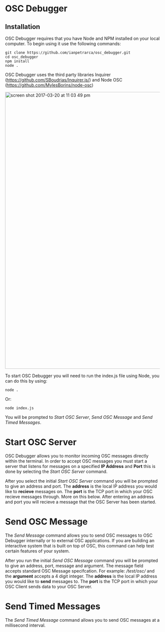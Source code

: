 # OSC Debugger

## Installation

OSC Debugger requires that you have Node and NPM installed on your local computer. To begin using it use the following commands:

    git clone https://github.com/ianpetrarca/osc_debugger.git
    cd osc_debugger
    npm install 
    node .

OSC Debugger uses the third party libraries Inquirer (https://github.com/SBoudrias/Inquirer.js/) and  Node OSC (https://github.com/MylesBorins/node-osc)


<img width="902" alt="screen shot 2017-03-20 at 11 03 49 pm" src="https://user-images.githubusercontent.com/1003196/28745592-41803576-7449-11e7-9de4-b208b0d0d1c1.png">


To start OSC Debugger you will need to run the index.js file using Node, you can do this by using: 

    node . 
Or:

    node index.js 
 
 
You will be prompted to *Start OSC Server*, *Send OSC Message* and *Send Timed Messages*. 

# Start OSC Server 

OSC Debugger allows you to monitor incoming OSC messages directly within the terminal. In order to accept OSC messages you must start a server that listens for messages on a specified **IP Address** and **Port** this is done by selecting the *Start OSC Server* command. 

After you select the initial *Start OSC Server* command you will be prompted to give an address and port. The **address** is the local IP address you would like to **recieve** messages on. The **port** is the TCP port in which your OSC recieve messages through. More on this below. After entering an address and port you will recieve a message that the OSC Server has been started. 

# Send OSC Message 

The *Send Message* command allows you to send OSC messages to OSC Debugger internally or to external OSC applications. If you are building an interactive system that is built on top of OSC, this command can help test certain features of your system.

After you run the initial *Send OSC Message* command you will be prompted to give an address, port, message and argument. The message field accepts standard OSC Message specifcation. For example: */test/osc/* and the **argument** accepts a 4 digit integer. The **address** is the local IP address you would like to **send** messages to. The **port** is the TCP port in which your OSC Client sends data to your OSC Server.

# Send Timed Messages

The *Send Timed Message* command allows you to send OSC messages at a millisecond interval.


